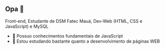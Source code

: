 ## Opa 👋

Front-end, Estudante de DSM Fatec Mauá, Dev-Web (HTML, CSS e JavaScript) e MySQL

- 🧠 Possuo conhecimentos fundamentais de JavaScript
- 🌱 Estou estudando bastante quanto a desenvolvimento de páginas WEB

